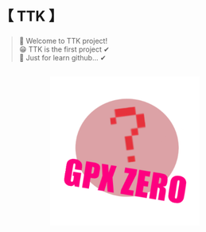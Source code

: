 <h1> 【 TTK 】 </h1>

###
> 👋 Welcome to TTK project! <br>
> 😁 TTK is the first project ✔ <br>
> 📑 Just for learn github... ✔
##
<div align="center" style="margin-top: 1em; margin-bottom: 5em;">
  <img src="imgs/ttk_logo.png" alt="ttk logo" width="300">
</div>
